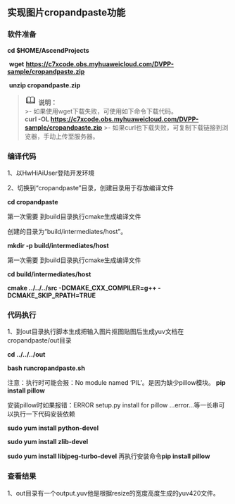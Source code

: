 ## 实现图片cropandpaste功能

### 软件准备

   **cd $HOME/AscendProjects**

​	**wget** **https://c7xcode.obs.myhuaweicloud.com/DVPP-sample/cropandpaste.zip**

​     **unzip cropandpaste.zip**

 >![](public_sys-resources/icon-note.gif) **说明：**   
    >- 如果使用wget下载失败，可使用如下命令下载代码。  
    **curl -OL https://c7xcode.obs.myhuaweicloud.com/DVPP-sample/cropandpaste.zip** 
    >- 如果curl也下载失败，可复制下载链接到浏览器，手动上传至服务器。

### 编译代码

1、以HwHiAiUser登陆开发环境

2、切换到“cropandpaste”目录，创建目录用于存放编译文件

**cd cropandpaste**

第一次需要 到build目录执行cmake生成编译文件

创建的目录为“build/intermediates/host”。

**mkdir -p build/intermediates/host**

第一次需要 到build目录执行cmake生成编译文件

**cd build/intermediates/host**

**cmake ../../../src -DCMAKE_CXX_COMPILER=g++ -DCMAKE_SKIP_RPATH=TRUE**

### 代码执行

1、到out目录执行脚本生成把输入图片抠图贴图后生成yuv文档在cropandpaste/out目录

**cd ../../../out**

**bash runcropandpaste.sh**

注意：执行时可能会报：No module named  ‘PIL’。是因为缺少pillow模块。
**pip install pillow**

安装pillow时如果报错：ERROR setup.py install for pillow ...error...等一长串可以执行一下代码安装依赖

**sudo yum install python-devel**

**sudo yum install zlib-devel**

**sudo yum install libjpeg-turbo-devel**
再执行安装命令**pip install pillow**

### 查看结果

1、out目录有一个output.yuv他是根据resize的宽度高度生成的yuv420文件。